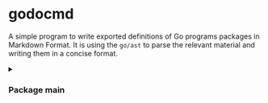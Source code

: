 # godocmd

A simple program to write exported definitions of Go programs packages in Markdown Format.
It is using the `go/ast` to parse the relevant material and writing them in a concise format.

<details>
	<summary>

### Package main

</summary>	

#### Functions:

1. MakeTreeToPrint
2. Scan


#### Structs:

1. Package
2. StructDecl
3. FuncDecl
